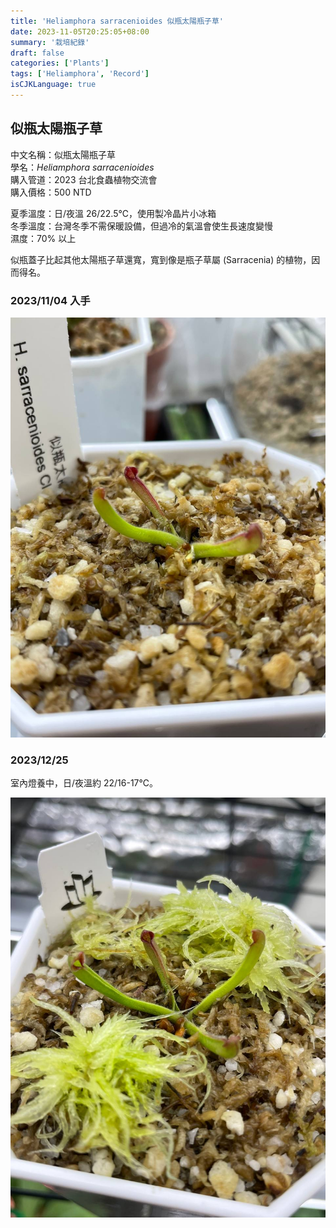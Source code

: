 ```yaml
---
title: 'Heliamphora sarracenioides 似瓶太陽瓶子草'
date: 2023-11-05T20:25:05+08:00
summary: '栽培紀錄'
draft: false
categories: ['Plants']
tags: ['Heliamphora', 'Record']
isCJKLanguage: true
---
```


## 似瓶太陽瓶子草

中文名稱：似瓶太陽瓶子草  
學名：*Heliamphora sarracenioides*  
購入管道：2023 台北食蟲植物交流會  
購入價格：500 NTD  

夏季溫度：日/夜溫 26/22.5℃，使用製冷晶片小冰箱  
冬季溫度：台灣冬季不需保暖設備，但過冷的氣溫會使生長速度變慢  
濕度：70% 以上  

似瓶蓋子比起其他太陽瓶子草還寬，寬到像是瓶子草屬 (Sarracenia) 的植物，因而得名。  

### 2023/11/04 入手

![2023-11-04](./images/2023-11-04.jpg)

### 2023/12/25

室內燈養中，日/夜溫約 22/16-17℃。  

![2023-12-25](./images/2023-12-25.jpg)
